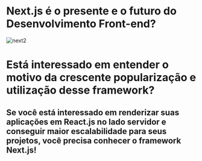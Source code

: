 # Next.js é o presente e o futuro do Desenvolvimento Front-end?
![next2](https://user-images.githubusercontent.com/91349862/159137184-0f3955a3-6583-4d59-adc4-4f6e0820cbd4.png)
# Está interessado em entender o motivo da crescente popularização e utilização desse framework?
## Se você está interessado em renderizar suas aplicações em React.js no lado servidor e conseguir maior escalabilidade para seus projetos, você precisa conhecer o framework Next.js!


